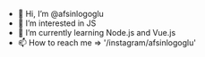 - 👋 Hi, I’m @afsinlogoglu
- 👀 I’m interested in JS
- 🌱 I’m currently learning Node.js and Vue.js
- 📫 How to reach me => '/instagram/afsinlogoglu'

<!---
afsinlogoglu/afsinlogoglu is a ✨ special ✨ repository because its `README.md` (this file) appears on your GitHub profile.
You can click the Preview link to take a look at your changes.
--->

